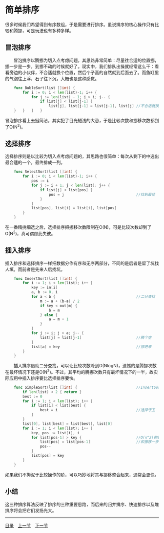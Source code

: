 # 简单排序
很多时候我们希望得到有序数组，于是需要进行排序。虽说排序的核心操作只有比较和腾挪，可是玩法也有多种多样。

## 冒泡排序
　　冒泡排序以腾挪为切入点考虑问题，其思路非常简单：尽量往合适的位置挪，挪一步是一步，到挪不动的时候就好了。现实中，我们排队出操就经常这么干：看看旁边的小伙伴，不合适就换个位置，然后个子高的自然就到后面去了。而鱼缸里的气泡往上浮，石子往下沉，大概也是这种感觉。
```go
    func BubleSort(list []int) {
        for i := 0; i < len(list)-1; i++ {
            for j := len(list) - 1; j > i; j-- {
                if list[j] < list[j-1] {
                    list[j], list[j-1] = list[j-1], list[j] //不合适就换位
    }   }   }   }
```
冒泡排序看上去挺简洁，其实犯了目光短浅的大忌，于是比较次数和挪移次数都到了O(N<sup>2</sup>)。

## 选择排序
选择排序则是以比较为切入点考虑问题的，其思路也很简单：每次从剩下的中选出最合适的一个，最终排成一列。
```go
    func SelectSort(list []int) {
        for i := 0; i < len(list)-1; i++ {
            pos := i
            for j := i + 1; j < len(list); j++ {
                if list[j] < list[pos] {
                    pos = j                                 //找到最佳
                }
            }
            list[pos], list[i] = list[i], list[pos]
        }
    }
```
在一番精挑细选之后，选择排序把挪移次数限制在O(N)，可是比较次数却到了O(N<sup>2</sup>)，真可谓顾此失彼。

## 插入排序
插入排序和选择排序一样把数据分作有序和无序两部分，不同的是后者是留了坑找人填，而前者是先来人后找坑。
```go
    func InsertSort(list []int) {
        for i := 1; i < len(list); i++ {    
            key := in[i]
            a, b := 0, i
            for a < b {                                     //二分查找
                m := a + (b-a) / 2
                if key < out[m] {
                    b = m
                } else {
                    a = m + 1
                }
            }
            for j := i; j > a; j-- {
                list[j] = list[j-1]                         //腾个空
            }
            list[a] = key                                   //挪进来
        }
    }
```
　　插入排序借助二分查找，可以让比较次数降到O(NlogN)，遗憾的是腾挪次数在最坏情况下还是O(N<sup>2</sup>)。不过，其平均的腾挪次数只有最坏情况下的一半，故实际应用中插入排序要比选择排序要快。
```go
    func SimpleSort(list []int) {                           //InsertSort的变种
        if len(list) < 2 { return }
        best := 0
        for i := 1; i < len(list); i++ {
            if list[i] < list[best] {
                best = i                                    //选择守卫
            }
        }
        list[0], list[best] = list[best], list[0]
        for i := 1; i < len(list); i++ {
            key, pos := list[i], i
            for list[pos-1] > key {                         //O(n^2)的比较
                list[pos] = list[pos-1]                     //和挪移一步到位
                pos--
            }
            list[pos] = key
        }
    }
```
如果我们不拘泥于比较操作的阶，可以巧妙地将其与挪移整合起来，通常会更快。

## 小结
这三种排序算法反映了排序的三种重要思路，而后来的归并排序、快速排序以及堆排序将会把它们发扬光大。

---
[目录](../index.md)　[上一节](01.md)　[下一节](01-B.md)
